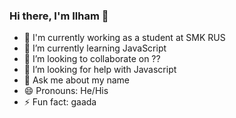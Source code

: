 ### Hi there, I'm Ilham 👋

- 🔭 I'm currently working as a student at SMK RUS
- 🌱 I’m currently learning JavaScript
- 👯 I’m looking to collaborate on ??
- 🤔 I’m looking for help with Javascript
- 💬 Ask me about my name
- 😄 Pronouns: He/His
- ⚡ Fun fact: gaada
